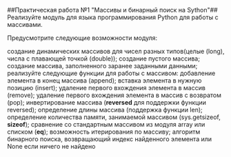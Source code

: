 ##Практическая работа №1 "Массивы и бинарный поиск на Sython"##
Реализуйте модуль для языка программирования Python для работы с массивами.

Предусмотрите следующие возможности модуля:

создание динамических массивов для чисел разных типов(целые (long), числа с плавающей точкой (double));
создание пустого массива;
создание массива, заполненного заранее заданными данными;
реализуйте следующие функции для работы с массивом:
добавление элемента в конец массива (append);
вставка элемента в нужную позицию (insert);
удаление первого вхождения элемента в массив (remove);
удаление первого вхождения элемента в массив с возвратом (pop);
инвертирование массива (__reversed__ для поддержки функции reversed);
определение длины массива (поддержка функции len);
определение количества памяти, занимаемой массивом (sys.getsizeof, __sizeof__);
сравнение со стандартным массивом из модуля array или списком (__eq__);
возможность итерирования по массиву;
алгоритм бинарного поиска, возвращающий индекс найденного элемента или None если ничего не найдено
